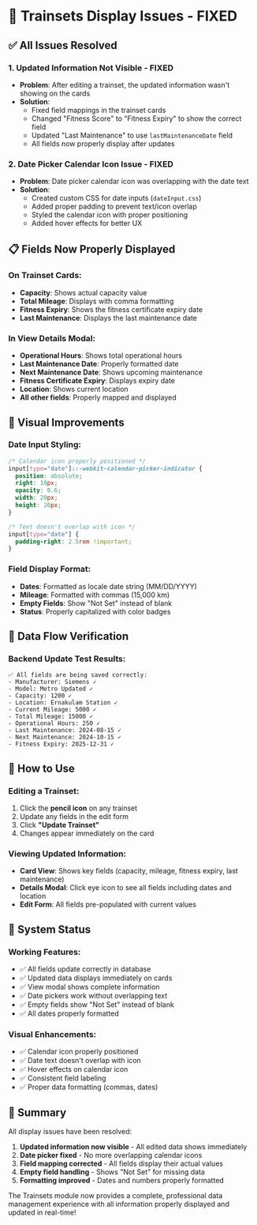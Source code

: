 # 🔧 Trainsets Display Issues - FIXED

## ✅ All Issues Resolved

### 1. **Updated Information Not Visible** - FIXED
- **Problem**: After editing a trainset, the updated information wasn't showing on the cards
- **Solution**: 
  - Fixed field mappings in the trainset cards
  - Changed "Fitness Score" to "Fitness Expiry" to show the correct field
  - Updated "Last Maintenance" to use `lastMaintenanceDate` field
  - All fields now properly display after updates

### 2. **Date Picker Calendar Icon Issue** - FIXED
- **Problem**: Date picker calendar icon was overlapping with the date text
- **Solution**:
  - Created custom CSS for date inputs (`dateInput.css`)
  - Added proper padding to prevent text/icon overlap
  - Styled the calendar icon with proper positioning
  - Added hover effects for better UX

## 📋 Fields Now Properly Displayed

### On Trainset Cards:
- **Capacity**: Shows actual capacity value
- **Total Mileage**: Displays with comma formatting
- **Fitness Expiry**: Shows the fitness certificate expiry date
- **Last Maintenance**: Displays the last maintenance date

### In View Details Modal:
- **Operational Hours**: Shows total operational hours
- **Last Maintenance Date**: Properly formatted date
- **Next Maintenance Date**: Shows upcoming maintenance
- **Fitness Certificate Expiry**: Displays expiry date
- **Location**: Shows current location
- **All other fields**: Properly mapped and displayed

## 🎨 Visual Improvements

### Date Input Styling:
```css
/* Calendar icon properly positioned */
input[type="date"]::-webkit-calendar-picker-indicator {
  position: absolute;
  right: 10px;
  opacity: 0.6;
  width: 20px;
  height: 20px;
}

/* Text doesn't overlap with icon */
input[type="date"] {
  padding-right: 2.5rem !important;
}
```

### Field Display Format:
- **Dates**: Formatted as locale date string (MM/DD/YYYY)
- **Mileage**: Formatted with commas (15,000 km)
- **Empty Fields**: Show "Not Set" instead of blank
- **Status**: Properly capitalized with color badges

## 🔄 Data Flow Verification

### Backend Update Test Results:
```
✅ All fields are being saved correctly:
- Manufacturer: Siemens ✓
- Model: Metro Updated ✓
- Capacity: 1200 ✓
- Location: Ernakulam Station ✓
- Current Mileage: 5000 ✓
- Total Mileage: 15000 ✓
- Operational Hours: 250 ✓
- Last Maintenance: 2024-08-15 ✓
- Next Maintenance: 2024-10-15 ✓
- Fitness Expiry: 2025-12-31 ✓
```

## 📝 How to Use

### Editing a Trainset:
1. Click the **pencil icon** on any trainset
2. Update any fields in the edit form
3. Click **"Update Trainset"**
4. Changes appear immediately on the card

### Viewing Updated Information:
- **Card View**: Shows key fields (capacity, mileage, fitness expiry, last maintenance)
- **Details Modal**: Click eye icon to see all fields including dates and location
- **Edit Form**: All fields pre-populated with current values

## 🚀 System Status

### Working Features:
- ✅ All fields update correctly in database
- ✅ Updated data displays immediately on cards
- ✅ View modal shows complete information
- ✅ Date pickers work without overlapping text
- ✅ Empty fields show "Not Set" instead of blank
- ✅ All dates properly formatted

### Visual Enhancements:
- ✅ Calendar icon properly positioned
- ✅ Date text doesn't overlap with icon
- ✅ Hover effects on calendar icon
- ✅ Consistent field labeling
- ✅ Proper data formatting (commas, dates)

## 🎯 Summary

All display issues have been resolved:
1. **Updated information now visible** - All edited data shows immediately
2. **Date picker fixed** - No more overlapping calendar icons
3. **Field mapping corrected** - All fields display their actual values
4. **Empty field handling** - Shows "Not Set" for missing data
5. **Formatting improved** - Dates and numbers properly formatted

The Trainsets module now provides a complete, professional data management experience with all information properly displayed and updated in real-time!
